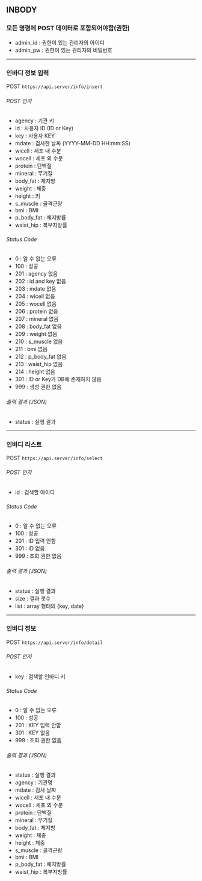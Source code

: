 ## INBODY

### 모든 명령에 POST 데이터로 포함되어야함(권한)
* admin_id : 권한이 있는 관리자의 아이디
* admin_pw : 권한이 있는 관리자의 비밀번호

------

### 인바디 정보 입력
POST ` https://api.server/info/insert `

###### POST 인자
* agency : 기관 키
* id : 사용자 ID (ID or Key)
* key : 사용자 KEY
* mdate : 검사한 날짜 (YYYY-MM-DD HH:mm:SS)
* wicell : 세포 내 수분
* wocell : 세포 외 수분
* protein : 단백질
* mineral : 무기질
* body_fat : 체지방
* weight : 체중
* height : 키
* s_muscle : 골격근량
* bmi : BMI
* p_body_fat : 체지방률
* waist_hip : 복부지방률

###### Status Code
* 0 : 알 수 없는 오류
* 100 : 성공
* 201 : agency 없음
* 202 : id and key 없음
* 203 : mdate 없음
* 204 : wicell 없음
* 205 : wocell 없음
* 206 : protein 없음
* 207 : mineral 없음
* 208 : body_fat 없음
* 209 : weight 없음
* 210 : s_muscle 없음
* 211 : bmi 없음
* 212 : p_body_fat 없음
* 213 : waist_hip 없음
* 214 : height 없음
* 301 : ID or Key가 DB에 존재하지 않음
* 999 : 생성 권한 없음

###### 출력 결과 (JSON)
* status : 실행 결과

------

### 인바디 리스트
POST ` https://api.server/info/select `

###### POST 인자
* id : 검색할 아이디

###### Status Code
* 0 : 알 수 없는 오류
* 100 : 성공
* 201 : ID 입력 안함
* 301 : ID 없음
* 999 : 조회 권한 없음

###### 출력 결과 (JSON)
* status : 실행 결과
* size : 결과 갯수
* list : array 형태의 {key, date}

------

### 인바디 정보 
POST ` https://api.server/info/detail `

###### POST 인자
* key : 검색할 인바디 키

###### Status Code
* 0 : 알 수 없는 오류
* 100 : 성공
* 201 : KEY 입력 안함
* 301 : KEY 없음
* 999 : 조회 권한 없음

###### 출력 결과 (JSON)
* status : 실행 결과
* agency : 기관명
* mdate : 검사 날짜
* wicell : 세포 내 수분
* wocell : 세포 외 수분
* protein : 단백질
* mineral : 무기질
* body_fat : 체지방
* weight : 체중
* height : 체중
* s_muscle : 골격근량
* bmi : BMI
* p_body_fat : 체지방률
* waist_hip : 복부지방률

